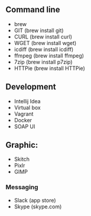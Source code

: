 ## Command line 
* brew
* GIT (brew install git)
* CURL (brew install curl)
* WGET (brew install wget)
* icdiff (brew install icdiff)
* ffmpeg (brew install ffmpeg)
* 7zip (brew install p7zip)
* HTTPie (brew install HTTPie)

## Development
* Intellij Idea
* Virtual box
* Vagrant
* Docker
* SOAP UI

## Graphic: 
* Skitch
* Pixlr
* GIMP

### Messaging
* Slack (app store)
* Skype (skype.com)

